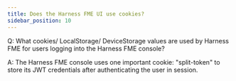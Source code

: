 ```yaml
---
title: Does the Harness FME UI use cookies?
sidebar_position: 10
---
```


Q: What cookies/ LocalStorage/ DeviceStorage values are used by Harness FME for users logging into the Harness FME console?

A: The Harness FME console uses one important cookie: "split-token" to store its JWT credentials after authenticating the user in session.